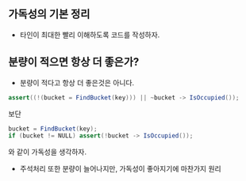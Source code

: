 ## 가독성의 기본 정리
- 타인이 최대한 빨리 이해하도록 코드를 작성하자.

## 분량이 적으면 항상 더 좋은가?
- 분량이 적다고 항상 더 좋은것은 아니다.
``` java
assert((!(bucket = FindBucket(key))) || ~bucket -> IsOccupied());
```
보단
```java
bucket = FindBucket(key);
if (bucket != NULL) assert(!bucket -> IsOccupied());
```
와 같이 가독성을 생각하자.

- 주석처리 또한 분량이 늘어나지만, 가독성이 좋아지기에 마찬가지 원리